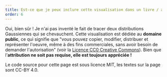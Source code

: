 ```yaml
---
title: Est-ce que je peux inclure cette visualisation dans un livre / article / etc ?
order: 6
---
```


Oui, bien sûr ! Je n'ai pas inventé le fait de tracer deux distributions Gaussiennes qui se chevauchent. Cette visualisation est dédiée au **domaine public**, ce qui signifie que "vous pouvez copier, modifier, distribuer et représenter l'oeuvre, même à des fins commerciales, sans avoir besoin de demander l'autorisation" (voir la [Licence CC0 Creative Commons](https://creativecommons.org/publicdomain/zero/1.0/deed.fr)). Bien que l'**attribution ne soit pas requise, elle est toujours appréciée !**

Le code source pour cette page est sous licence MIT, les textes sur la page sont CC-BY 4.0.